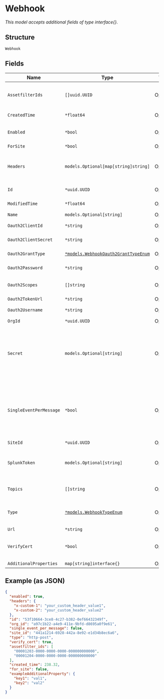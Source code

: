 
# Webhook

*This model accepts additional fields of type interface{}.*

## Structure

`Webhook`

## Fields

| Name | Type | Tags | Description |
|  --- | --- | --- | --- |
| `AssetfilterIds` | `[]uuid.UUID` | Optional | Only if `type`==`asset-raw-rssi`. List of ids to associated asset filters. These filters will be applied to messages routed to a filtered-asset-rssi webhook |
| `CreatedTime` | `*float64` | Optional | When the object has been created, in epoch |
| `Enabled` | `*bool` | Optional | Whether webhook is enabled<br><br>**Default**: `true` |
| `ForSite` | `*bool` | Optional | - |
| `Headers` | `models.Optional[map[string]string]` | Optional | If `type`=`http-post`, additional custom HTTP headers to add. The headers name and value must be string, total bytes of headers name and value must be less than 1000 |
| `Id` | `*uuid.UUID` | Optional | Unique ID of the object instance in the Mist Organization |
| `ModifiedTime` | `*float64` | Optional | When the object has been modified for the last time, in epoch |
| `Name` | `models.Optional[string]` | Optional | Name of the webhook |
| `Oauth2ClientId` | `*string` | Optional | Required when `oauth2_grant_type`==`client_credentials` |
| `Oauth2ClientSecret` | `*string` | Optional | Required when `oauth2_grant_type`==`client_credentials` |
| `Oauth2GrantType` | [`*models.WebhookOauth2GrantTypeEnum`](../../doc/models/webhook-oauth-2-grant-type-enum.md) | Optional | required when `type`==`oauth2`. enum: `client_credentials`, `password` |
| `Oauth2Password` | `*string` | Optional | Required when `oauth2_grant_type`==`password` |
| `Oauth2Scopes` | `[]string` | Optional | Required when `type`==`oauth2`, if provided, will be used in the token request |
| `Oauth2TokenUrl` | `*string` | Optional | Required when `type`==`oauth2` |
| `Oauth2Username` | `*string` | Optional | Required when `oauth2_grant_type`==`password` |
| `OrgId` | `*uuid.UUID` | Optional | - |
| `Secret` | `models.Optional[string]` | Optional | Only if `type`=`http-post`<br><br>when `secret` is provided, two  HTTP headers will be added:<br><br>* X-Mist-Signature-v2: HMAC_SHA256(secret, body)<br>* X-Mist-Signature: HMAC_SHA1(secret, body) |
| `SingleEventPerMessage` | `*bool` | Optional | Some solutions may not be able to parse multiple events from a single message (e.g. IBM Qradar, DSM). When set to `true`, only a single event will be sent per message. this feature is only available on certain topics (see [List Webhook Topics](/#operations/listWebhookTopics))<br><br>**Default**: `false` |
| `SiteId` | `*uuid.UUID` | Optional | - |
| `SplunkToken` | `models.Optional[string]` | Optional | Required if `type`=`splunk`. If splunk_token is not defined for a type Splunk webhook, it will not send, regardless if the webhook receiver is configured to accept it. |
| `Topics` | `[]string` | Optional | List of supported webhook topics available with the API Call [List Webhook Topics](/#operations/listWebhookTopics) |
| `Type` | [`*models.WebhookTypeEnum`](../../doc/models/webhook-type-enum.md) | Optional | enum: `aws-sns`, `google-pubsub`, `http-post`, `oauth2`, `splunk`<br><br>**Default**: `"http-post"` |
| `Url` | `*string` | Optional | - |
| `VerifyCert` | `*bool` | Optional | When url uses HTTPS, whether to verify the certificate<br><br>**Default**: `true` |
| `AdditionalProperties` | `map[string]interface{}` | Optional | - |

## Example (as JSON)

```json
{
  "enabled": true,
  "headers": {
    "x-custom-1": "your_custom_header_value1",
    "x-custom-2": "your_custom_header_value2"
  },
  "id": "53f10664-3ce8-4c27-b382-0ef66432349f",
  "org_id": "a97c1b22-a4e9-411e-9bfd-d8695a0f9e61",
  "single_event_per_message": false,
  "site_id": "441a1214-6928-442a-8e92-e1d34b8ec6a6",
  "type": "http-post",
  "verify_cert": true,
  "assetfilter_ids": [
    "00001203-0000-0000-0000-000000000000",
    "00001204-0000-0000-0000-000000000000"
  ],
  "created_time": 238.32,
  "for_site": false,
  "exampleAdditionalProperty": {
    "key1": "val1",
    "key2": "val2"
  }
}
```

